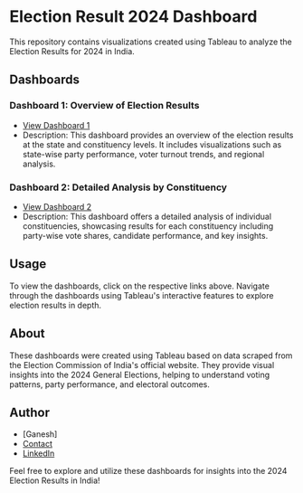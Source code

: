 # Election Result 2024 Dashboard

This repository contains visualizations created using Tableau to analyze the Election Results for 2024 in India.

## Dashboards

### Dashboard 1: Overview of Election Results

- [View Dashboard 1](https://public.tableau.com/views/ElectionResult2024_17197723577390/Dashboard1?:language=en-US&publish=yes&:sid=&:display_count=n&:origin=viz_share_link)
- Description: This dashboard provides an overview of the election results at the state and constituency levels. It includes visualizations such as state-wise party performance, voter turnout trends, and regional analysis.

### Dashboard 2: Detailed Analysis by Constituency

- [View Dashboard 2](https://public.tableau.com/views/ElectionResult2024_17197723577390/Dashboard1?:language=en-US&publish=yes&:sid=&:display_count=n&:origin=viz_share_link)
- Description: This dashboard offers a detailed analysis of individual constituencies, showcasing results for each constituency including party-wise vote shares, candidate performance, and key insights.

## Usage

To view the dashboards, click on the respective links above. Navigate through the dashboards using Tableau's interactive features to explore election results in depth.

## About

These dashboards were created using Tableau based on data scraped from the Election Commission of India's official website. They provide visual insights into the 2024 General Elections, helping to understand voting patterns, party performance, and electoral outcomes.

## Author

- [Ganesh]
- [Contact](ganeshrajan2.00@gmail.com)
- [LinkedIn](https://www.linkedin.com/in/ganesh-k-910573233/)

Feel free to explore and utilize these dashboards for insights into the 2024 Election Results in India!
